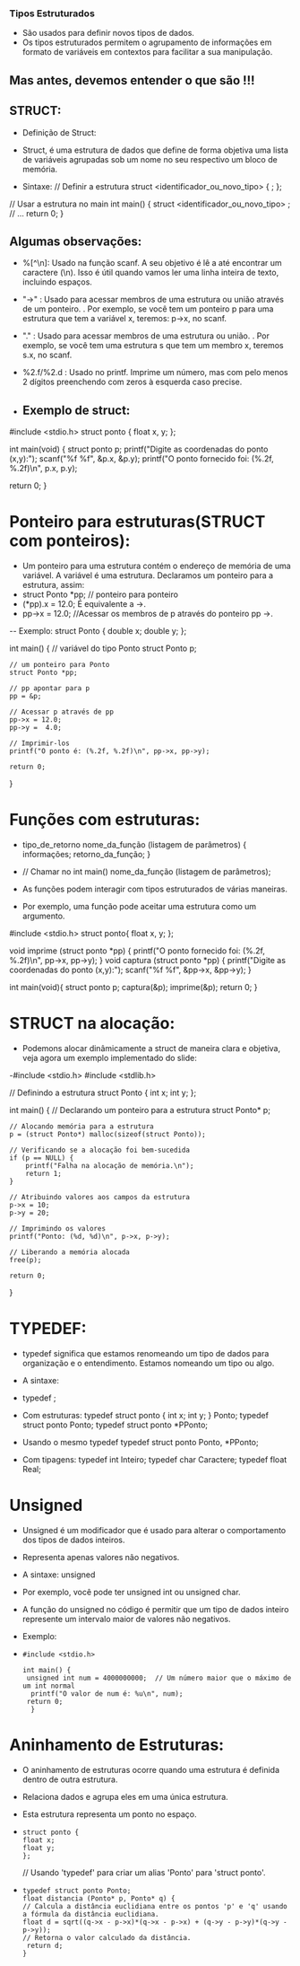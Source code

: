 ### Tipos Estruturados 

- São usados para definir novos tipos de dados.
- Os tipos estruturados permitem o agrupamento de informações em formato de variáveis em contextos para facilitar a sua manipulação.

## Mas antes, devemos entender o que são !!!
## STRUCT:
- Definição de Struct:
- Struct, é uma estrutura de dados que define de forma objetiva uma lista
 de variáveis agrupadas sob um nome no seu respectivo um bloco de memória.

- Sintaxe:
// Definir a estrutura
struct <identificador_ou_novo_tipo> {
   <listagem dos tipos e membros>;
};

// Usar a estrutura no main
int main() {
    struct <identificador_ou_novo_tipo> <variavel>;
    // ...
    return 0;
}
## Algumas observações:
- %[^\n]: Usado na função scanf. A seu objetivo é lê a até encontrar um caractere (\n). Isso é útil quando vamos ler uma linha inteira de texto, incluindo espaços.
- "->" : Usado para acessar membros de uma estrutura ou união através de um ponteiro.
. Por exemplo, se você tem um ponteiro p para uma estrutura que tem a variável x, teremos: p->x, no scanf.
- "." : Usado para acessar membros de uma estrutura ou união. 
. Por exemplo, se você tem uma estrutura s que tem um membro x, teremos s.x, no scanf.
- %2.f/%2.d : Usado no printf. Imprime um número, mas com pelo menos 2 dígitos preenchendo com zeros à esquerda caso precise.

- ## Exemplo de struct:
 #include <stdio.h>
struct ponto {
   float x, y;
};

int main(void) {
   struct ponto p;
   printf("Digite as coordenadas do ponto (x,y):");
   scanf("%f %f", &p.x, &p.y);
   printf("O ponto fornecido foi: (%.2f, %.2f)\n", p.x, p.y);

   return 0;
}
# Ponteiro para estruturas(STRUCT com ponteiros):
- Um ponteiro para uma estrutura contém o endereço de memória de uma variável. A variável é uma estrutura. Declaramos um ponteiro para a estrutura, assim:
- struct Ponto *pp; // ponteiro para ponteiro
- (*pp).x = 12.0; É equivalente a ->.
- pp->x = 12.0; //Acessar os membros de p através do ponteiro pp ->.

-- Exemplo:
struct Ponto {
    double x;
    double y;
};

int main() {
    // variável do tipo Ponto
    struct Ponto p;

    // um ponteiro para Ponto
    struct Ponto *pp;

    // pp apontar para p
    pp = &p;

    // Acessar p através de pp
    pp->x = 12.0;
    pp->y =  4.0;

    // Imprimir-los
    printf("O ponto é: (%.2f, %.2f)\n", pp->x, pp->y);

    return 0;
}
# Funções com estruturas:
- tipo_de_retorno nome_da_função (listagem de parâmetros) {
  informações;
  retorno_da_função;
}
- // Chamar no int main()
nome_da_função (listagem de parâmetros);

- As funções podem interagir com tipos estruturados de várias maneiras.
- Por exemplo, uma função pode aceitar uma estrutura como um argumento. 

#include <stdio.h>
struct ponto{
	float x, y;
};

void imprime (struct ponto *pp) {
	printf("O ponto fornecido foi: (%.2f, %.2f)\n", pp->x, pp->y);
}
void captura (struct ponto *pp) {
	printf("Digite as coordenadas do ponto (x,y):");
	scanf("%f %f", &pp->x, &pp->y);
}

int main(void){
	struct ponto p;
	captura(&p);
	imprime(&p);
	return 0;
}
# STRUCT na alocação:
- Podemons alocar dinâmicamente a struct de maneira clara e objetiva, veja agora um exemplo implementado do slide:

-#include <stdio.h>
#include <stdlib.h>

// Definindo a estrutura
struct Ponto {
    int x;
    int y;
};

int main() {
    // Declarando um ponteiro para a estrutura
    struct Ponto* p;

    // Alocando memória para a estrutura
    p = (struct Ponto*) malloc(sizeof(struct Ponto));

    // Verificando se a alocação foi bem-sucedida
    if (p == NULL) {
        printf("Falha na alocação de memória.\n");
        return 1;
    }

    // Atribuindo valores aos campos da estrutura
    p->x = 10;
    p->y = 20;

    // Imprimindo os valores
    printf("Ponto: (%d, %d)\n", p->x, p->y);

    // Liberando a memória alocada
    free(p);

    return 0;
}

# TYPEDEF:
- typedef significa que estamos renomeando um tipo de dados para organização e o entendimento. Estamos nomeando
um tipo ou algo. 
- A sintaxe:
- typedef <nome do tipo de dado existente> <novo nome>;
- Com estruturas:
typedef struct ponto {
    int x;
    int y;
} Ponto;
typedef struct ponto Ponto;
typedef struct ponto *PPonto;
- Usando o mesmo typedef 
typedef struct ponto Ponto, *PPonto;  

- Com tipagens:
typedef int Inteiro;
typedef char Caractere;
typedef float Real;

# Unsigned 
- Unsigned é um modificador que é usado para alterar o comportamento dos tipos de dados inteiros. 
- Representa apenas valores não negativos.

- A sintaxe:
unsigned <nome do tipo de dado existente>

- Por exemplo, você pode ter unsigned int ou unsigned char.

- A função do unsigned  no código é permitir que um tipo de dados inteiro represente um intervalo maior de valores não negativos. 



- Exemplo:
-     #include <stdio.h>

      int main() {
       unsigned int num = 4000000000;  // Um número maior que o máximo de um int normal
        printf("O valor de num é: %u\n", num);
       return 0;
        }
# Aninhamento de Estruturas: 
- O aninhamento de estruturas ocorre quando uma estrutura é definida dentro de outra estrutura.
- Relaciona dados e agrupa eles em uma única estrutura.

- Esta estrutura representa um ponto no espaço.
-     struct ponto {
      float x;
      float y;
      };

     // Usando 'typedef' para criar um alias 'Ponto' para 'struct ponto'.
-     typedef struct ponto Ponto;
      float distancia (Ponto* p, Ponto* q) {
      // Calcula a distância euclidiana entre os pontos 'p' e 'q' usando a fórmula da distância euclidiana.
      float d = sqrt((q->x - p->x)*(q->x - p->x) + (q->y - p->y)*(q->y - p->y));
      // Retorna o valor calculado da distância.
       return d;
      }
